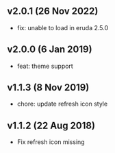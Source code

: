 ## v2.0.1 (26 Nov 2022)

* fix: unable to load in eruda 2.5.0

## v2.0.0 (6 Jan 2019)

* feat: theme support

## v1.1.3 (8 Nov 2019)

* chore: update refresh icon style

## v1.1.2 (22 Aug 2018)

* Fix refresh icon missing